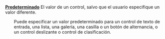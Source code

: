 [**Predeterminado**](properties-data.md) El valor de un control, salvo que el usuario especifique un valor diferente.

<p style="margin-left: 2.0em">Puede especificar un valor predeterminado para un control de texto de entrada, una lista, una galería, una casilla o un botón de alternancia, o un control deslizante o control de clasificación.

